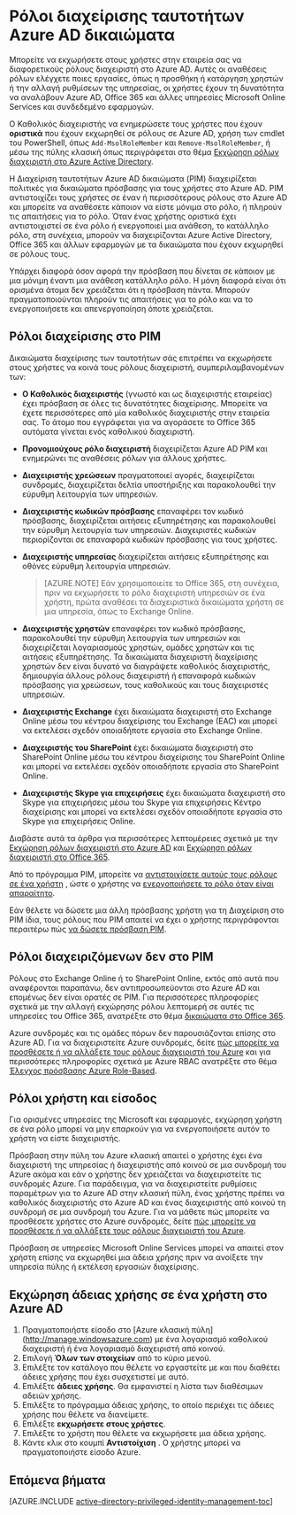 <properties
   pageTitle="Ρόλοι στο PIM | Microsoft Azure"
   description="Μάθετε τι τους ρόλους που χρησιμοποιούνται για Προνομιούχους ταυτότητες με την επέκταση Azure Προνομιούχους διαχείρισης των ταυτοτήτων."
   services="active-directory"
   documentationCenter=""
   authors="kgremban"
   manager="femila"
   editor=""/>

<tags
   ms.service="active-directory"
   ms.devlang="na"
   ms.topic="article"
   ms.tgt_pltfrm="na"
   ms.workload="identity"
   ms.date="07/01/2016"
   ms.author="kgremban"/>

# <a name="roles-in-azure-ad-privileged-identity-management"></a>Ρόλοι διαχείρισης ταυτοτήτων Azure AD δικαιώματα

<!-- **PLACEHOLDER: Need description of how this works. Azure PIM uses roles from MSODS objects.**-->

Μπορείτε να εκχωρήσετε στους χρήστες στην εταιρεία σας να διαφορετικούς ρόλους διαχειριστή στο Azure AD. Αυτές οι αναθέσεις ρόλων ελέγχετε ποιες εργασίες, όπως η προσθήκη ή κατάργηση χρηστών ή την αλλαγή ρυθμίσεων της υπηρεσίας, οι χρήστες έχουν τη δυνατότητα να αναλάβουν Azure AD, Office 365 και άλλες υπηρεσίες Microsoft Online Services και συνδεδεμένο εφαρμογών.  

Ο Καθολικός διαχειριστής να ενημερώσετε τους χρήστες που έχουν **οριστικά** που έχουν εκχωρηθεί σε ρόλους σε Azure AD, χρήση των cmdlet του PowerShell, όπως `Add-MsolRoleMember` και `Remove-MsolRoleMember`, ή μέσω της πύλης κλασική όπως περιγράφεται στο θέμα [Εκχώρηση ρόλων διαχειριστή στο Azure Active Directory](active-directory-assign-admin-roles.md).

Η Διαχείριση ταυτοτήτων Azure AD δικαιώματα (PIM) διαχειρίζεται πολιτικές για δικαιώματα πρόσβασης για τους χρήστες στο Azure AD. PIM αντιστοιχίζει τους χρήστες σε έναν ή περισσότερους ρόλους στο Azure AD και μπορείτε να αναθέσετε κάποιον να είστε μόνιμα στο ρόλο, ή πληρούν τις απαιτήσεις για το ρόλο. Όταν ένας χρήστης οριστικά έχει αντιστοιχιστεί σε ένα ρόλο ή ενεργοποιεί μια ανάθεση, το κατάλληλο ρόλο, στη συνέχεια, μπορούν να διαχειρίζονται Azure Active Directory, Office 365 και άλλων εφαρμογών με τα δικαιώματα που έχουν εκχωρηθεί σε ρόλους τους.

Υπάρχει διαφορά όσον αφορά την πρόσβαση που δίνεται σε κάποιον με μια μόνιμη έναντι μια ανάθεση κατάλληλο ρόλο. Η μόνη διαφορά είναι ότι ορισμένα άτομα δεν χρειάζεται ότι η πρόσβαση πάντα. Μπορούν πραγματοποιούνται πληρούν τις απαιτήσεις για το ρόλο και να το ενεργοποιήσετε και απενεργοποίηση όποτε χρειάζεται.

## <a name="roles-managed-in-pim"></a>Ρόλοι διαχείρισης στο PIM

Δικαιώματα διαχείρισης των ταυτοτήτων σάς επιτρέπει να εκχωρήσετε στους χρήστες να κοινά τους ρόλους διαχειριστή, συμπεριλαμβανομένων των:


- **Ο Καθολικός διαχειριστής** (γνωστό και ως διαχειριστής εταιρείας) έχει πρόσβαση σε όλες τις δυνατότητες διαχείρισης. Μπορείτε να έχετε περισσότερες από μία καθολικός διαχειριστής στην εταιρεία σας. Το άτομο που εγγράφεται για να αγοράσετε το Office 365 αυτόματα γίνεται ενός καθολικού διαχειριστή.
- **Προνομιούχους ρόλο διαχειριστή** διαχειρίζεται Azure AD PIM και ενημερώνει τις αναθέσεις ρόλων για άλλους χρήστες.  
- **Διαχειριστής χρεώσεων** πραγματοποιεί αγορές, διαχειρίζεται συνδρομές, διαχειρίζεται δελτία υποστήριξης και παρακολουθεί την εύρυθμη λειτουργία των υπηρεσιών.
- **Διαχειριστής κωδικών πρόσβασης** επαναφέρει τον κωδικό πρόσβασης, διαχειρίζεται αιτήσεις εξυπηρέτησης και παρακολουθεί την εύρυθμη λειτουργία των υπηρεσιών. Διαχειριστές κωδικών περιορίζονται σε επαναφορά κωδικών πρόσβασης για τους χρήστες.
- **Διαχειριστής υπηρεσίας** διαχειρίζεται αιτήσεις εξυπηρέτησης και οθόνες εύρυθμη λειτουργία υπηρεσιών.

  > [AZURE.NOTE] Εάν χρησιμοποιείτε το Office 365, στη συνέχεια, πριν να εκχωρήσετε το ρόλο διαχειριστή υπηρεσιών σε ένα χρήστη, πρώτα αναθέσει τα διαχειριστικά δικαιώματα χρήστη σε μια υπηρεσία, όπως το Exchange Online.

- **Διαχειριστής χρηστών** επαναφέρει τον κωδικό πρόσβασης, παρακολουθεί την εύρυθμη λειτουργία των υπηρεσιών και διαχειρίζεται λογαριασμούς χρηστών, ομάδες χρηστών και τις αιτήσεις εξυπηρέτησης. Τα δικαιώματα διαχειριστή διαχείρισης χρηστών δεν είναι δυνατό να διαγράψετε καθολικός διαχειριστής, δημιουργία άλλους ρόλους διαχειριστή ή επαναφορά κωδικών πρόσβασης για χρεώσεων, τους καθολικούς και τους διαχειριστές υπηρεσιών.
- **Διαχειριστής Exchange** έχει δικαιώματα διαχειριστή στο Exchange Online μέσω του κέντρου διαχείρισης του Exchange (EAC) και μπορεί να εκτελέσει σχεδόν οποιαδήποτε εργασία στο Exchange Online.
- **Διαχειριστής του SharePoint** έχει δικαιώματα διαχειριστή στο SharePoint Online μέσω του κέντρου διαχείρισης του SharePoint Online και μπορεί να εκτελέσει σχεδόν οποιαδήποτε εργασία στο SharePoint Online.
- **Διαχειριστής Skype για επιχειρήσεις** έχει δικαιώματα διαχειριστή στο Skype για επιχειρήσεις μέσω του Skype για επιχειρήσεις Κέντρο διαχείρισης και μπορεί να εκτελέσει σχεδόν οποιαδήποτε εργασία στο Skype για επιχειρήσεις Online.

Διαβάστε αυτά τα άρθρα για περισσότερες λεπτομέρειες σχετικά με την [Εκχώρηση ρόλων διαχειριστή στο Azure AD](active-directory-assign-admin-roles.md) και [Εκχώρηση ρόλων διαχειριστή στο Office 365](https://support.office.com/article/Assigning-admin-roles-in-Office-365-eac4d046-1afd-4f1a-85fc-8219c79e1504).

<!--**PLACEHOLDER: The above article may not be the one we want since PIM gets roles from places other that Office 365**-->


Από το πρόγραμμα PIM, μπορείτε να [αντιστοιχίσετε αυτούς τους ρόλους σε ένα χρήστη](active-directory-privileged-identity-management-how-to-add-role-to-user.md) , ώστε ο χρήστης να [ενεργοποιήσετε το ρόλο όταν είναι απαραίτητο](active-directory-privileged-identity-management-how-to-activate-role.md).

Εάν θέλετε να δώσετε μια άλλη πρόσβασης χρήστη για τη Διαχείριση στο PIM ίδια, τους ρόλους που PIM απαιτεί να έχει ο χρήστης περιγράφονται περαιτέρω πώς [να δώσετε πρόσβαση PIM](active-directory-privileged-identity-management-how-to-give-access-to-pim.md).


<!-- ## The PIM Security Administrator Role **PLACEHOLDER: Need description of the Security Administrator role.**-->

## <a name="roles-not-managed-in-pim"></a>Ρόλοι διαχειριζόμενων δεν στο PIM

Ρόλους στο Exchange Online ή το SharePoint Online, εκτός από αυτά που αναφέρονται παραπάνω, δεν αντιπροσωπεύονται στο Azure AD και επομένως δεν είναι ορατές σε PIM. Για περισσότερες πληροφορίες σχετικά με την αλλαγή εκχώρησης ρόλου λεπτομερή σε αυτές τις υπηρεσίες του Office 365, ανατρέξτε στο θέμα [δικαιώματα στο Office 365](https://support.office.com/article/Permissions-in-Office-365-da585eea-f576-4f55-a1e0-87090b6aaa9d).

Azure συνδρομές και τις ομάδες πόρων δεν παρουσιάζονται επίσης στο Azure AD. Για να διαχειριστείτε Azure συνδρομές, δείτε [πώς μπορείτε να προσθέσετε ή να αλλάξετε τους ρόλους διαχειριστή του Azure](../billing-add-change-azure-subscription-administrator.md) και για περισσότερες πληροφορίες σχετικά με Azure RBAC ανατρέξτε στο θέμα [Έλεγχος πρόσβασης Azure Role-Based](role-based-access-control-configure.md).

<!--**The above links might be replaced by ones that are from within this documentation repository **-->


## <a name="user-roles-and-signing-in"></a>Ρόλοι χρήστη και είσοδος
Για ορισμένες υπηρεσίες της Microsoft και εφαρμογές, εκχώρηση χρήστη σε ένα ρόλο μπορεί να μην επαρκούν για να ενεργοποιήσετε αυτόν το χρήστη να είστε διαχειριστής.

Πρόσβαση στην πύλη του Azure κλασική απαιτεί ο χρήστης έχει ένα διαχειριστή της υπηρεσίας ή διαχειριστής από κοινού σε μια συνδρομή του Azure ακόμα και εάν ο χρήστης δεν χρειάζεται να διαχειριστείτε τις συνδρομές Azure.  Για παράδειγμα, για να διαχειριστείτε ρυθμίσεις παραμέτρων για το Azure AD στην κλασική πύλη, ένας χρήστης πρέπει να καθολικός διαχειριστής στο Azure AD και ένας διαχειριστής από κοινού τη συνδρομή σε μια συνδρομή του Azure.  Για να μάθετε πώς μπορείτε να προσθέσετε χρήστες στο Azure συνδρομές, δείτε [πώς μπορείτε να προσθέσετε ή να αλλάξετε τους ρόλους διαχειριστή του Azure](../billing-add-change-azure-subscription-administrator.md).

Πρόσβαση σε υπηρεσίες Microsoft Online Services μπορεί να απαιτεί στον χρήστη επίσης να εκχωρηθεί μια άδεια χρήσης πριν να ανοίξετε την υπηρεσία πύλης ή εκτέλεση εργασιών διαχείρισης.

## <a name="assign-a-license-to-a-user-in-azure-ad"></a>Εκχώρηση άδειας χρήσης σε ένα χρήστη στο Azure AD

1. Πραγματοποιήστε είσοδο στο [Azure κλασική πύλη] (http://manage.windowsazure.com) με ένα λογαριασμό καθολικού διαχειριστή ή ένα λογαριασμό διαχειριστή από κοινού.
2. Επιλογή **Όλων των στοιχείων** από το κύριο μενού.
3. Επιλέξτε τον κατάλογο που θέλετε να εργαστείτε με και που διαθέτει άδειες χρήσης που έχει συσχετιστεί με αυτό.
4. Επιλέξτε **άδειες χρήσης**. Θα εμφανιστεί η λίστα των διαθέσιμων αδειών χρήσης.
5. Επιλέξτε το πρόγραμμα άδειας χρήσης, το οποίο περιέχει τις άδειες χρήσης που θέλετε να διανείμετε.
6. Επιλέξτε **εκχωρήσετε στους χρήστες**.
7. Επιλέξτε το χρήστη που θέλετε να εκχωρήσετε μια άδεια χρήσης.
8. Κάντε κλικ στο κουμπί **Αντιστοίχιση** .  Ο χρήστης μπορεί να πραγματοποιήστε είσοδο Azure.

<!--Every topic should have next steps and links to the next logical set of content to keep the customer engaged-->
## <a name="next-steps"></a>Επόμενα βήματα
[AZURE.INCLUDE [active-directory-privileged-identity-management-toc](../../includes/active-directory-privileged-identity-management-toc.md)]
